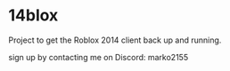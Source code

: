 # 14blox
Project to get the Roblox 2014 client back up and running.

sign up by contacting me on Discord: marko2155
